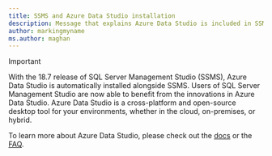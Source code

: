 ```yaml
---
title: SSMS and Azure Data Studio installation
description: Message that explains Azure Data Studio is included in SSMS installation.
author: markingmyname
ms.author: maghan
---
```


> [!Important]
> With the 18.7 release of SQL Server Management Studio (SSMS), Azure Data Studio is automatically installed alongside SSMS. Users of SQL Server Management Studio are now able to benefit from the innovations in Azure Data Studio. Azure Data Studio is a cross-platform and open-source desktop tool for your environments, whether in the cloud, on-premises, or hybrid.
>
> To learn more about Azure Data Studio, please check out the [docs](../azure-data-studio/what-is.md) or the [FAQ](../azure-data-studio/faq.md).